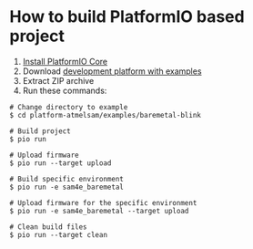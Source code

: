 How to build PlatformIO based project
=====================================

1. [Install PlatformIO Core](https://docs.platformio.org/page/core.html)
2. Download [development platform with examples](https://github.com/platformio/platform-atmelsam/archive/develop.zip)
3. Extract ZIP archive
4. Run these commands:

```shell
# Change directory to example
$ cd platform-atmelsam/examples/baremetal-blink

# Build project
$ pio run

# Upload firmware
$ pio run --target upload

# Build specific environment
$ pio run -e sam4e_baremetal

# Upload firmware for the specific environment
$ pio run -e sam4e_baremetal --target upload

# Clean build files
$ pio run --target clean
```